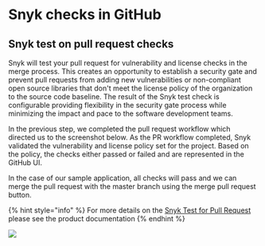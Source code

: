 # Snyk checks in GitHub

## Snyk test on pull request checks

Snyk will test your pull request for vulnerability and license checks in the merge process. This creates an opportunity to establish a security gate and prevent pull requests from adding new vulnerabilities or non-compliant open source libraries that don't meet the license policy of the organization to the source code baseline. The result of the Snyk test check is configurable providing flexibility in the security gate process while minimizing the impact and pace to the software development teams.

In the previous step, we completed the pull request workflow which directed us to the screenshot below. As the PR workflow completed, Snyk validated the vulnerability and license policy set for the project. Based on the policy, the checks either passed or failed and are represented in the GitHub UI.

In the case of our sample application, all checks will pass and we can merge the pull request with the master branch using the merge pull request button.

{% hint style="info" %}
For more details on the [Snyk Test for Pull Request](https://support.snyk.io/hc/en-us/articles/360004032117-GitHub-integration#UUID-58e66c47-1931-675e-6437-c48fc9b71438_section-5dc5a2318c45e-idm44771256643696) please see the product documentation
{% endhint %}

![](https://github.com/snyk/user-docs/tree/0874305e3aea1ea3c57b0398879776ac062b3479/.gitbook/assets/screen-shot-2020-08-22-at-1.08.53-pm.png)

